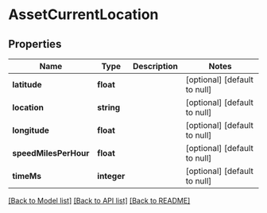 # AssetCurrentLocation

## Properties
Name | Type | Description | Notes
------------ | ------------- | ------------- | -------------
**latitude** | **float** |  | [optional] [default to null]
**location** | **string** |  | [optional] [default to null]
**longitude** | **float** |  | [optional] [default to null]
**speedMilesPerHour** | **float** |  | [optional] [default to null]
**timeMs** | **integer** |  | [optional] [default to null]

[[Back to Model list]](../README.md#documentation-for-models) [[Back to API list]](../README.md#documentation-for-api-endpoints) [[Back to README]](../README.md)


